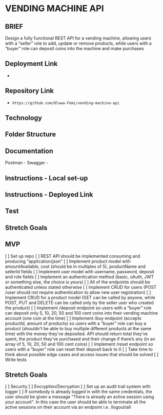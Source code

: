 # VENDING MACHINE API

## BRIEF
Design a fully functional REST API for a vending machine, allowing users with a “seller” role to add, update or remove products, while users with a “buyer” role can deposit coins into the machine and make purchases

## Deployment Link
- 

## Repository Link
- `https://github.com/Oluwa-Femi/vending-machine-api`

## Technology


## Folder Structure

## Documentation
Postman -
Swagger - 

## Instructions - Local set-up

## Instructions - Deployed Link

## Test

## Stretch Goals

## MVP
[ ] Set up repo
[ ] REST API should be implemented consuming and producing “application/json”
[ ] Implement product model with amountAvailable, cost (should be in multiples of 5), productName and sellerId fields
[ ] Implement user model with username, password, deposit and role fields
[ ] Implement an authentication method (basic, oAuth, JWT or something else, the choice is yours)
[ ] All of the endpoints should be authenticated unless stated otherwise
[ ] Implement CRUD for users (POST /user should not require authentication to allow new user registration)
[ ] Implement CRUD for a product model (GET can be called by anyone, while POST, PUT and DELETE can be called only by the seller user who created the product)
[ ] Implement /deposit endpoint so users with a “buyer” role can deposit only 5, 10, 20, 50 and 100 cent coins into their vending machine account (one coin at the time)
[ ] Implement /buy endpoint (accepts productId, amount of products) so users with a “buyer” role can buy a product (shouldn't be able to buy multiple different products at the same time) with the money they’ve deposited. API should return total they’ve spent, the product they’ve purchased and their change if there’s any (in an array of 5, 10, 20, 50 and 100 cent coins)
[ ] Implement /reset endpoint so users with a “buyer” role can reset their deposit back to 0
[ ] Take time to think about possible edge cases and access issues that should be solved
[ ] Write tests

## Stretch Goals
[ ] Security
[ ] Encryption/Decryption
[ ] Set up an audit trail system with logger
[ ] If somebody is already logged in with the same credentials, the user should be given a message "There is already an active session using your account". In this case the user should be able to terminate all the active sessions on their account via an endpoint i.e. /logout/all


